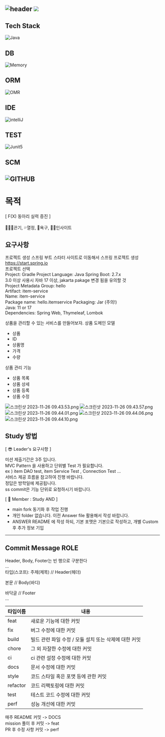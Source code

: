 ![header](https://capsule-render.vercel.app/api?type=soft&color=auto&height=150&section=header&text=UserManagement&fontSize=90&animation=blink&align=center)
<a href="https://hits.seeyoufarm.com"><img src="https://hits.seeyoufarm.com/api/count/incr/badge.svg?url=https%3A%2F%2Fgithub.com%2FFX-STUDY%2FBE-STUDY%2Fhit-counter&count_bg=%2379C83D&title_bg=%23555555&icon=&icon_color=%23E7E7E7&title=hits&edge_flat=false"/></a>
--
## Tech Stack
![Java](https://img.shields.io/badge/Java-ED8B00?style=for-the-badge&logo=openjdk&logoColor=white)
## DB
![Memory](https://img.shields.io/badge/Memory-000000?style=for-the-badge&logo=memory&logoColor=white)
## ORM
![OMR](https://img.shields.io/badge/NONE-000000?style=for-the-badge&logo=NONE&logoColor=white)
## IDE
![intelliJ](https://img.shields.io/badge/IntelliJIDEA-000000?style=for-the-badge&logo=IntelliJIDEA&logoColor=white)
## TEST
![Junit5](https://img.shields.io/badge/JUnit5-25A162?style=for-the-badge&logo=JUnit5&logoColor=white)
## SCM
![GITHUB](https://img.shields.io/badge/GitHub-100000?style=for-the-badge&logo=github&logoColor=white)
--
# 목적
[ F(X) 동아리 실력 증진 ] <br><br>
🏃🏻‍♂️끈기, 💦열정, 🧡욕구, 👊🏻인사이트
## 요구사항
프로젝트 생성
스프링 부트 스타터 사이트로 이동해서 스프링 프로젝트 생성 <br>
https://start.spring.io <br>
프로젝트 선택 <br>
Project: Gradle Project Language: Java Spring Boot: 2.7.x <br>
3.0 이상 사용시 자바 17 이상, jakarta pakage 변경 됨을 유의할 것<br>
Project Metadata Group: hello <br>
Artifact: item-service <br>
Name: item-service <br>
Package name: hello.itemservice Packaging: Jar (주의!) <br>
Java: 11 or 17 <br>
Dependencies: Spring Web, Thymeleaf, Lombok <br>

상품을 관리할 수 있는 서비스를 만들어보자.
상품 도메인 모델
- 상품 
- ID 
- 상품명 
- 가격 
- 수량

상품 관리 기능
- 상품 목록 
- 상품 상세 
- 상품 등록 
- 상품 수정

![스크린샷 2023-11-26 09.43.53.png](..%2F..%2F..%2F%EC%8A%A4%ED%81%AC%EB%A6%B0%EC%83%B7%202023-11-26%2009.43.53.png)
![스크린샷 2023-11-26 09.43.57.png](..%2F..%2F..%2F%EC%8A%A4%ED%81%AC%EB%A6%B0%EC%83%B7%202023-11-26%2009.43.57.png)
![스크린샷 2023-11-26 09.44.01.png](..%2F..%2F..%2F%EC%8A%A4%ED%81%AC%EB%A6%B0%EC%83%B7%202023-11-26%2009.44.01.png)
![스크린샷 2023-11-26 09.44.06.png](..%2F..%2F..%2F%EC%8A%A4%ED%81%AC%EB%A6%B0%EC%83%B7%202023-11-26%2009.44.06.png)
![스크린샷 2023-11-26 09.44.10.png](..%2F..%2F..%2F%EC%8A%A4%ED%81%AC%EB%A6%B0%EC%83%B7%202023-11-26%2009.44.10.png)

## Study 방법
[ 😎 Leader's 요구사항 ] <br>

미션 제출기간은 3주 입니다.<br>
MVC Pattern 을 사용하고 단위별 Test 가 필요합니다. <br>
ex ) item DAO test, item Service Test , Connection Test ... <br>
서비스 제공 흐름을 참고하여 진행 바랍니다. <br>
정답은 방학일에 제공됩니다. <br>ss
commit은 기능 단위로 요청하시기 바랍니다.


[ 🧐 Member : Study AND ] <br>
   - main fork 동기화 후 작업 진행
   - 개인 folder 없습니다. 이전 Answer file 활용해서 작성 바랍니다.
   - ANSWER README 에 작성 하되, 기본 포맷은 기본으로 작성하고, 개별 Custom 후 추가 정보 기입
---

## Commit Message ROLE
Header, Body, Footer는 빈 행으로 구분한다 <br>
... <br>
타입(스코프): 주제(제목) // Header(헤더) <br>

본문 // Body(바디) <br>

바닥글 // Footer <br>
... <br>

|타입이름|내용|
|------|---|
|feat|새로운 기능에 대한 커밋|
|fix|버그 수정에 대한 커밋|
|build|빌드 관련 파일 수정 / 모듈 설치 또는 삭제에 대한 커밋|
|chore|그 외 자잘한 수정에 대한 커밋|
|ci|ci 관련 설정 수정에 대한 커밋|
|docs|문서 수정에 대한 커밋|
|style|코드 스타일 혹은 포맷 등에 관한 커밋|
|refactor|코드 리팩토링에 대한 커밋|
|test|테스트 코드 수정에 대한 커밋|
|perf|성능 개선에 대한 커밋|

매주 README 커밋 -> DOCS <br>
mission 풀이 후 커밋 -> feat <br>
PR 후 수정 사항 커밋 -> perf <br>
